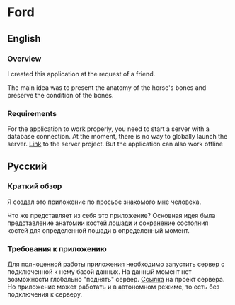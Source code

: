 # Ford

## English

### Overview

I created this application at the request of a friend. 

The main idea was to present the anatomy of the horse's bones and preserve the condition of the bones.

### Requirements

For the application to work properly, you need to start a server with a database connection. At the moment, there is no way to globally launch the server.
[Link](https://github.com/Roofikk/Ford.WebApi) to the server project. But the application can also work offline

## Русский

### Краткий обзор

Я создал это приложение по просьбе знакомого мне человека. 

Что же представляет из себя это приложение? Основная идея была представление анатомии костей лошади и сохранение состояния костей для определенной лошади в определенный момент.

### Требования к приложению

Для полноценной работы приложения необходимо запустить сервер с подключенной к нему базой данных. На данный момент нет возможности глобально "поднять" сервер. 
[Ссылка](https://github.com/Roofikk/Ford.WebApi) на проект сервера. Но приложение может работать и в автономном режиме, то есть без подключения к серверу.
